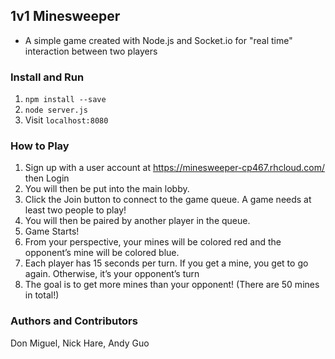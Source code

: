 ## 1v1 Minesweeper
- A simple game created with Node.js and Socket.io for "real time" interaction between two players

### Install and Run

1. `npm install --save`
2. `node server.js`
3. Visit `localhost:8080`

### How to Play


1. Sign up with a user account at https://minesweeper-cp467.rhcloud.com/ then Login
2. You will then be put into the main lobby.
3. Click the Join button to connect to the game queue. A game needs at least two people
to play!
4. You will then be paired by another player in the queue.
5. Game Starts!
6. From your perspective, your mines will be colored red and the opponent’s mine will be
colored blue.
7. Each player has 15 seconds per turn. If you get a mine, you get to go again. Otherwise,
it’s your opponent’s turn
8. The goal is to get more mines than your opponent! (There are 50 mines in total!)


### Authors and Contributors
Don Miguel, Nick Hare, Andy Guo
